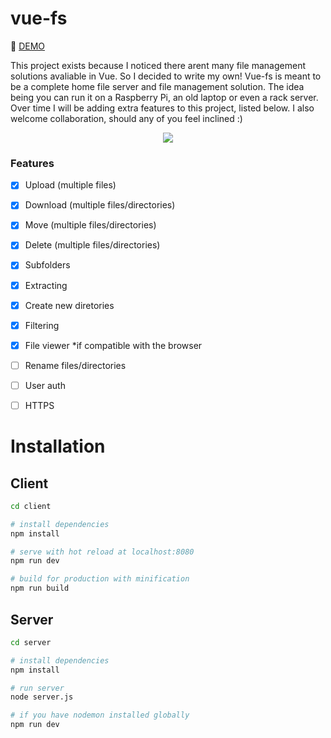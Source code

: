 # vue-fs

:rocket: [DEMO](https://FlynnDerek.github.io)

This project exists because I noticed there arent many file management solutions avaliable in Vue. So I decided to write my own! Vue-fs is meant to be a
complete home file server and file management solution. The idea being you can run it on a Raspberry Pi, an old laptop or even a rack server. 
Over time I will be adding extra features to this project, listed below. I also welcome collaboration, should any of you feel inclined :)

<p align="center">
  <img src="https://i.imgur.com/xFYP1Ch.png">
</p>

### Features
- [X] Upload (multiple files)
- [X] Download (multiple files/directories)
- [X] Move (multiple files/directories)
- [X] Delete (multiple files/directories)
- [X] Subfolders 
- [X] Extracting
- [X] Create new diretories
- [X] Filtering
- [X] File viewer   *if compatible with the browser
- [ ] Rename files/directories
- [ ] User auth  
- [ ] HTTPS


# Installation
## Client
``` bash
cd client

# install dependencies
npm install

# serve with hot reload at localhost:8080
npm run dev

# build for production with minification
npm run build
```

## Server
``` bash
cd server

# install dependencies
npm install

# run server
node server.js

# if you have nodemon installed globally
npm run dev
```
